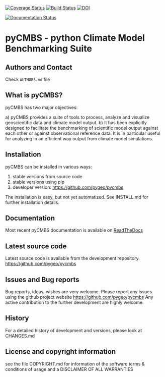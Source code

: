 [![Coverage Status](https://coveralls.io/repos/pygeo/pycmbs/badge.png)](https://coveralls.io/r/pygeo/pycmbs) [![Build Status](https://travis-ci.org/pygeo/pycmbs.png?branch=master)](https://travis-ci.org/pygeo/pycmbs) [![DOI](https://zenodo.org/badge/doi/10.5281/zenodo.14588.svg)](http://dx.doi.org/10.5281/zenodo.14588)

[![Documentation Status](https://readthedocs.org/projects/pycmbs/badge/?version=latest)](https://readthedocs.org/projects/pycmbs/?badge=latest)

pyCMBS - python Climate Model Benchmarking Suite
================================================

## Authors and Contact
Check `AUTHORS.md` file

What is pyCMBS?
---------------

pyCMBS has two major objectives:

a) pyCMBS provides a suite of tools to process, analyze and visualize geoscientific data and climate model output.
b) It has been explicitly designed to facilitate the benchmarking of scientific model output against each other or against observational reference data. It is in particular useful for analyzing in an efficient way output from climate model simulations.


Installation
------------

pyCMBS can be installed in various ways:

1. stable versions from source code
2. stable versions using pip
3. developer version: https://github.com/pygeo/pycmbs

The installation is easy, but not yet automatized. See INSTALL.md for further
installation details.

Documentation
-------------

Most recent pyCMBS documentation is available on [ReadTheDocs](http://pycmbs.readthedocs.org/en/latest/)

Latest source code
------------------

Latest source code is available from the development repository.
        https://github.com/pygeo/pycmbs


Issues and Bug reports
----------------------

Bug reports, ideas, wishes are very welcome. Please report any issues using the github project website
        https://github.com/pygeo/pycmbs
Any active contribution to the further development are highly welcome.

History
-------

For a detailed history of development and versions, please look at CHANGES.md

License and copyright information
-------------------
see the file COPYRIGHT.md for information of the software terms & conditions of usage and a DISCLAIMER OF ALL WARRANTIES
